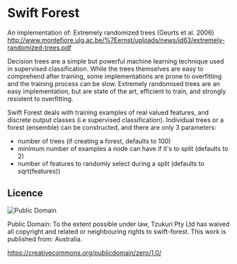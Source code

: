# Swift Forest

An implementation of: Extremely randomized trees (Geurts et al. 2006)
http://www.montefiore.ulg.ac.be/%7Eernst/uploads/news/id63/extremely-randomized-trees.pdf

Decision trees are a simple but powerful machine learning technique used in supervised
classification. While the trees themselves are easy to comprehend after training, some
implementations are prone to overfitting and the training process can be slow. Extremely
randomised trees are an easy implementation, but are state of the art, efficient to train,
and strongly resistent to overfitting.

Swift Forest deals with training examples of real valued features, and discrete output
classes (i.e supervised classification). Individual trees or a forest (ensemble) can
be constructed, and there are only 3 parameters:

* number of trees (if creating a forest, defaults to 100)
* minimum number of examples a node can have if it's to split (defaults to 2)
* number of features to randomly select during a split (defaults to sqrt(features))

## Licence

![Public Domain](http://i.creativecommons.org/p/zero/1.0/88x31.png)

Public Domain: To the extent possible under law, Tzukuri Pty Ltd has waived all copyright and related or neighbouring rights to swift-forest. This work is published from: Australia.

https://creativecommons.org/publicdomain/zero/1.0/

